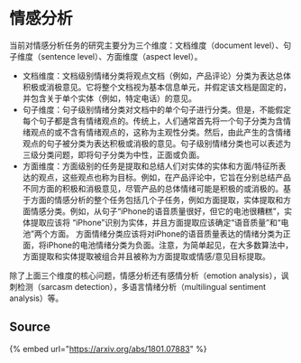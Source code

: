 # 情感分析

当前对情感分析任务的研究主要分为三个维度：文档维度（document level）、句子维度（sentence level）、方面维度（aspect level）。

* 文档维度：文档级别情绪分类将观点文档（例如，产品评论）分类为表达总体积极或消极意见。它将整个文档视为基本信息单元，并假定该文档是固定的，并包含关于单个实体（例如，特定电话）的意见。
* 句子维度：句子级别情绪分类对文档中的单个句子进行分类。但是，不能假定每个句子都是含有情绪观点的。传统上，人们通常首先将一个句子分类为含情绪观点的或不含有情绪观点的，这称为主观性分类。然后，由此产生的含情绪观点的句子被分类为表达积极或消极的意见。句子级别情绪分类也可以表述为三级分类问题，即将句子分类为中性，正面或负面。
* 方面维度：方面级别的任务是提取和总结人们对实体的实体和方面/特征所表达的观点，这些观点也称为目标。例如，在产品评论中，它旨在分别总结产品不同方面的积极和消极意见，尽管产品的总体情绪可能是积极的或消极的。基于方面的情感分析的整个任务包括几个子任务，例如方面提取，实体提取和方面情感分类。例如，从句子“iPhone的语音质量很好，但它的电池很糟糕”，实体提取应该将 “iPhone”识别为实体，并且方面提取应该确定“语音质量”和“电池”两个方面。 方面情绪分类应该将对iPhone的语音质量表达的情绪分类为正面，将iPhone的电池情绪分类为负面。注意，为简单起见，在大多数算法中，方面提取和实体提取被组合并且被称为方面提取或情感/意见目标提取。

除了上面三个维度的核心问题，情感分析还有感情分析（emotion analysis），讽刺检测（sarcasm detection），多语言情绪分析（multilingual sentiment analysis）等。

## Source

{% embed url="https://arxiv.org/abs/1801.07883" %}

